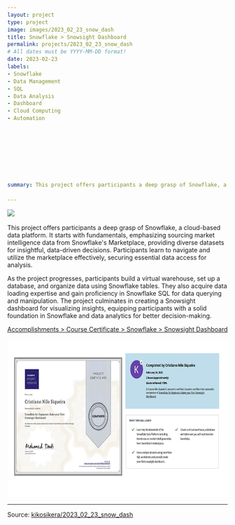 ```yaml
---
layout: project
type: project
image: images/2023_02_23_snow_dash
title: Snowflake > Snowsight Dashboard
permalink: projects/2023_02_23_snow_dash
# All dates must be YYYY-MM-DD format!
date: 2023-02-23
labels:
- Snowflake
- Data Management
- SQL
- Data Analysis
- Dashboard
- Cloud Computing
- Automation








summary: This project offers participants a deep grasp of Snowflake, a cloud-based data platform. It starts with fundamentals, emphasizing sourcing market intelligence data from Snowflake's Marketplace, providing diverse datasets for insightful, data-driven decisions. 

---
```



<img class="ui image" src="{{ site.baseurl }}/images/2022_01_23_azur_dvp_cicp_header.png">

This project offers participants a deep grasp of Snowflake, a cloud-based data platform. It starts with fundamentals, emphasizing sourcing market intelligence data from Snowflake's Marketplace, providing diverse datasets for insightful, data-driven decisions. Participants learn to navigate and utilize the marketplace effectively, securing essential data access for analysis.

As the project progresses, participants build a virtual warehouse, set up a database, and organize data using Snowflake tables. They also acquire data loading expertise and gain proficiency in Snowflake SQL for data querying and manipulation. The project culminates in creating a Snowsight dashboard for visualizing insights, equipping participants with a solid foundation in Snowflake and data analytics for better decision-making.


[Accomplishments > Course Certificate > Snowflake > Snowsight Dashboard](https://www.coursera.org/account/accomplishments/verify/QRAZ3CN4Y2DN)

<a href="https://www.coursera.org/account/accomplishments/verify/QRAZ3CN4Y2DN">
  <img src="/images/2023_02_23_snow_dash_cert.png" style="width:720px;height:360px;"/>
 </a>



<hr>

Source: <a href="https://github.com/kikosikera/2023_02_23_snow_dash/tree/main/"><i class="large github icon"></i>kikosikera/2023_02_23_snow_dash</a>
